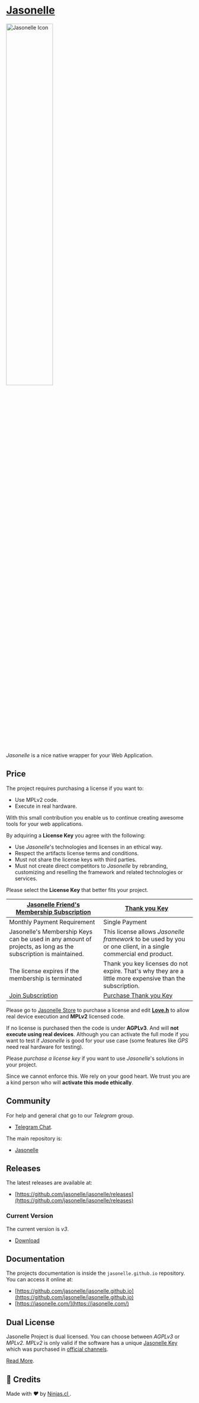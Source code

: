 # [Jasonelle](https://github.com/jasonelle)


<img src="https://jasonelle.com/docs/jasonelle.png" style="width:50%;height:auto" title="Jasonelle Icon">

_Jasonelle_ is a nice native wrapper for your Web Application.

## Price

The project requires purchasing a license if you want to:

- Use MPLv2 code.
- Execute in real hardware.

With this small contribution you enable us to continue creating awesome tools for your web applications.

By adquiring a **License Key** you agree with the following:

- Use _Jasonelle_'s technologies and licenses in an ethical way.
- Respect the artifacts license terms and conditions.
- Must not share the license keys with third parties.
- Must not create direct competitors to _Jasonelle_ by rebranding, customizing and reselling the framework and related technologies or services.

Please select the **License Key** that better fits your project.

| [Jasonelle Friend's Membership Subscription](https://jasonelle.gumroad.com/l/love) | [Thank you Key](https://jasonelle.gumroad.com/l/thanks)
|---|---|
| Monthly Payment Requirement | Single Payment
| Jasonelle's Membership Keys can be used in any amount of projects, as long as the subscription is maintained. | This license allows _Jasonelle framework_ to be used by you or one client, in a single commercial end product.
| The license expires if the membership is terminated | Thank you key licenses do not expire. That's why they are a little more expensive than the subscription.
| [Join Subscription](https://jasonelle.gumroad.com/l/love) | [Purchase Thank you Key](https://jasonelle.gumroad.com/l/thanks)


Please go to [Jasonelle Store](https://jasonelle.gumroad.com/) to purchase a license
and edit [**Love.h**](https://github.com/jasonelle/jasonelle/blob/main/sources/xcode/Jasonelle/Jasonelle/Jasonelle/Love.h) to allow real device execution and **MPLv2** licensed code.

If no license is purchased then the code is under **AGPLv3**. And will **not execute using real devices**. Although you can activate the full mode if you want to test if _Jasonelle_ is good for your use case (some features like _GPS_ need real hardware for testing).

Please *purchase a license key* if you want to use _Jasonelle_'s solutions in your project.

Since we cannot enforce this. We rely on your good heart. We trust you
are a kind person who will **activate this mode ethically**.


## Community

For help and general chat go to our _Telegram_ group.

- [Telegram Chat](https://t.me/jasonelle).

The main repository is:

- [Jasonelle](https://github.com/jasonelle)

## Releases

The latest releases are available at:

- [https://github.com/jasonelle/jasonelle/releases](https://github.com/jasonelle/jasonelle/releases)

### Current Version

The current version is *v3*.

- [Download](https://github.com/jasonelle/jasonelle/releases/tag/v3.0.0)

## Documentation

The projects documentation is inside the `jasonelle.github.io` repository. You can access it online at:

- [https://github.com/jasonelle/jasonelle.github.io](https://github.com/jasonelle/jasonelle.github.io)
- [https://jasonelle.com/](https://jasonelle.com/)

## Dual License

Jasonelle Project is dual licensed. You can choose between _AGPLv3_ or _MPLv2_.
_MPLv2_ is only valid if the software has a unique [Jasonelle Key](https://jasonelle.gumroad.com/) which was purchased in [official channels](https://jasonelle.gumroad.com/).

[Read More](https://github.com/jasonelle/jasonelle/blob/main/LICENSE.adoc).

## 🤩 Credits

<p>
  Made with <i class="fa fa-heart">&#9829;</i> by
  <a href="https://ninjas.cl">
    Ninjas.cl
  </a>.
</p>
